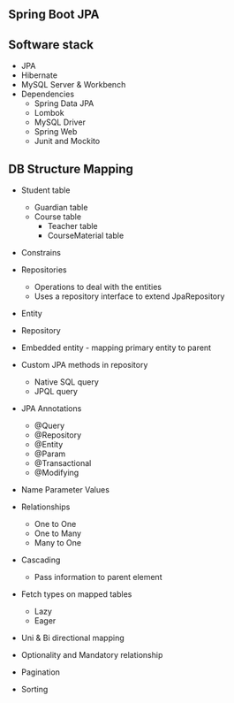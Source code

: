## **Spring Boot JPA**

## **Software stack**
* JPA
* Hibernate
* MySQL Server & Workbench
* Dependencies
    - Spring Data JPA
    - Lombok
    - MySQL Driver
    - Spring Web
    - Junit and Mockito
    
## **DB Structure Mapping**
* Student table
    - Guardian table
    - Course table
        - Teacher table
        - CourseMaterial table

* Constrains
* Repositories
    - Operations to deal with the entities
    - Uses a repository interface to extend JpaRepository
* Entity
* Repository
* Embedded entity - mapping primary entity to parent
* Custom JPA methods in repository
    - Native SQL query
    - JPQL query 
* JPA Annotations
    - @Query
    - @Repository
    - @Entity
    - @Param
    - @Transactional
    - @Modifying
* Name Parameter Values
* Relationships
    - One to One
    - One to Many
    - Many to One
* Cascading
    - Pass information to parent element
* Fetch types on mapped tables
    - Lazy
    - Eager
* Uni & Bi directional mapping
* Optionality and Mandatory relationship
* Pagination
* Sorting